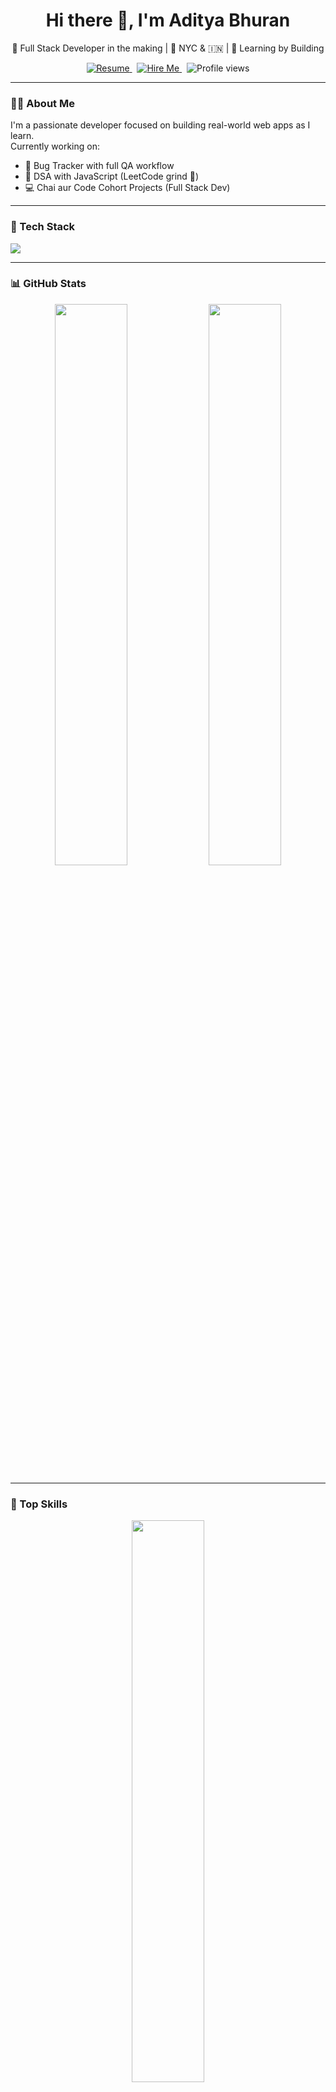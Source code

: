 <h1 align="center">Hi there 👋, I'm Aditya Bhuran</h1>
<p align="center">
  🚀  Full Stack Developer in the making | 📍 NYC & 🇮🇳 | 🧠 Learning by Building
</p>

<p align="center">
  <a href="https://your-resume-link.com" target="_blank">
    <img src="https://img.shields.io/badge/📄 View%20My%20Resume-blue?style=for-the-badge" alt="Resume">
  </a>
  &nbsp;
  <a href="mailto:your-email@example.com">
    <img src="https://img.shields.io/badge/💼 Hire%20Me-orange?style=for-the-badge" alt="Hire Me">
  </a>
  &nbsp;
  <img src="https://komarev.com/ghpvc/?username=ADITYABHURAN&label=Visitors&color=brightgreen&style=for-the-badge" alt="Profile views" />
</p>

---

### 👨‍💻 About Me
I'm a passionate developer focused on building real-world web apps as I learn.  
Currently working on:

- 🔧 Bug Tracker with full QA workflow  
- 🧠 DSA with JavaScript (LeetCode grind 💪)  
- 💻 Chai aur Code Cohort Projects (Full Stack Dev)

---

### 🚀 Tech Stack

<p align="left">
  <img src="https://skillicons.dev/icons?i=html,css,js,react,nodejs,mongodb,git,vscode,postman&theme=light" />
</p>

---

### 📊 GitHub Stats

<p align="center">
  <img src="https://github-readme-stats.vercel.app/api?username=ADITYABHURAN&show_icons=true&theme=tokyonight" width="48%" />
  <img src="https://github-readme-streak-stats.herokuapp.com/?user=ADITYABHURAN&theme=tokyonight" width="48%" />
</p>

---

### 🧠 Top Skills

<p align="center">
  <img src="https://github-readme-stats.vercel.app/api/top-langs/?username=ADITYABHURAN&layout=compact&theme=tokyonight" width="48%" />
</p>

---

### 📈 Activity Graph

<p align="center">
  <img src="https://github-readme-activity-graph.cyclic.app/graph?username=ADITYABHURAN&theme=tokyo-night&area=true" />
</p>

---

### 📫 Connect With Me

- LinkedIn: [linkedin.com/in/adityabhuran](https://linkedin.com/in/adityabhuran)
- GitHub: [@ADITYABHURAN](https://github.com/ADITYABHURAN)

---

<p align="center">“Code, break, fix, repeat — that’s how we grow.” 🌱</p>
